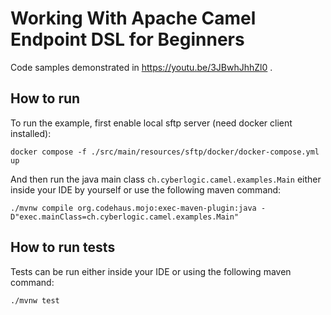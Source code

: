 # Working With Apache Camel Endpoint DSL for Beginners
Code samples demonstrated in https://youtu.be/3JBwhJhhZl0 .

## How to run
To run the example, first enable local sftp server (need docker client installed):
```shell script
docker compose -f ./src/main/resources/sftp/docker/docker-compose.yml up
```
And then run the java main class `ch.cyberlogic.camel.examples.Main` either inside your IDE by yourself or use the following maven command:
```shell script
./mvnw compile org.codehaus.mojo:exec-maven-plugin:java -D"exec.mainClass=ch.cyberlogic.camel.examples.Main"
```

## How to run tests
Tests can be run either inside your IDE or using the following maven command:
```shell script
./mvnw test
```
